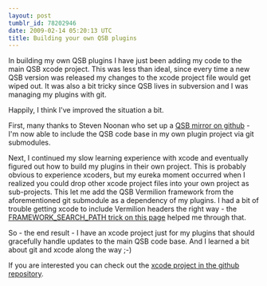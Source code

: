 ```yaml
---
layout: post
tumblr_id: 78202946
date: 2009-02-14 05:20:13 UTC
title: Building your own QSB plugins
---
```


In building my own QSB plugins I have just been adding my code to the
main QSB xcode project. This was less than ideal, since every time a
new QSB version was released my changes to the xcode project file would
get wiped out. It was also a bit tricky since QSB lives in subversion
and I was managing my plugins with git.

Happily, I think I've improved the situation a bit.

First, many thanks to Steven Noonan who set up a [QSB mirror on
github](https://github.com/tycho/qsb-mac/tree/master) - I'm now able to include
the QSB code base in my own plugin project via git submodules.

Next, I continued my slow learning experience with xcode and eventually figured
out how to build my plugins in their own project. This is
probably obvious to experience xcoders, but my eureka moment occurred
when I realized you could drop other xcode project files into your own
project as sub-projects. This let me add the QSB Vermilion framework
from the aforementioned git submodule as a dependency of my plugins. I had a
bit of trouble getting xcode to include Vermilion headers the
right way - the [FRAMEWORK_SEARCH_PATH trick on this
page](http://www.devklog.net/2007/10/07/improving-the-xcode-sub-project-experience-with-scripts-and-wits/)
helped me through that.

So - the end result - I have an xcode project just for my plugins that
should gracefully handle updates to the main QSB code base. And I
learned a bit about git and xcode along the way ;-)

If you are interested you can check out the [xcode project in the github
repository](https://github.com/nparry/google-quicksearchbox-plugins/tree/master).

